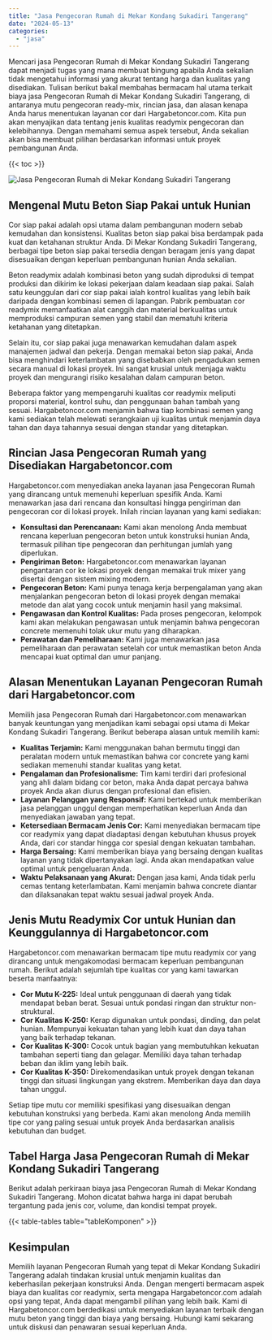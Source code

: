 ```yaml
---
title: "Jasa Pengecoran Rumah di Mekar Kondang Sukadiri Tangerang"
date: "2024-05-13"
categories: 
  - "jasa"
---
```



Mencari jasa Pengecoran Rumah di Mekar Kondang Sukadiri Tangerang dapat menjadi tugas yang mana membuat bingung apabila Anda sekalian tidak mengetahui informasi yang akurat tentang harga dan kualitas yang disediakan. Tulisan berikut bakal membahas bermacam hal utama terkait biaya jasa Pengecoran Rumah di Mekar Kondang Sukadiri Tangerang, di antaranya mutu pengecoran ready-mix, rincian jasa, dan alasan kenapa Anda harus menentukan layanan cor dari Hargabetoncor.com. Kita pun akan menyajikan data tentang jenis kualitas readymix pengecoran dan kelebihannya. Dengan memahami semua aspek tersebut, Anda sekalian akan bisa membuat pilihan berdasarkan informasi untuk proyek pembangunan Anda.

{{< toc >}}

![Jasa Pengecoran Rumah di Mekar Kondang Sukadiri Tangerang](https://hargareadymixid.github.io/hbc/readymix-hbc%20(8).png)

## Mengenal Mutu Beton Siap Pakai untuk Hunian

Cor siap pakai adalah opsi utama dalam pembangunan modern sebab kemudahan dan konsistensi. Kualitas beton siap pakai bisa berdampak pada kuat dan ketahanan struktur Anda. Di Mekar Kondang Sukadiri Tangerang, berbagai tipe beton siap pakai tersedia dengan beragam jenis yang dapat disesuaikan dengan keperluan pembangunan hunian Anda sekalian.

Beton readymix adalah kombinasi beton yang sudah diproduksi di tempat produksi dan dikirim ke lokasi pekerjaan dalam keadaan siap pakai. Salah satu keunggulan dari cor siap pakai ialah kontrol kualitas yang lebih baik daripada dengan kombinasi semen di lapangan. Pabrik pembuatan cor readymix memanfaatkan alat canggih dan material berkualitas untuk memproduksi campuran semen yang stabil dan mematuhi kriteria ketahanan yang ditetapkan.

Selain itu, cor siap pakai juga menawarkan kemudahan dalam aspek manajemen jadwal dan pekerja. Dengan memakai beton siap pakai, Anda bisa menghindari keterlambatan yang disebabkan oleh pengadukan semen secara manual di lokasi proyek. Ini sangat krusial untuk menjaga waktu proyek dan mengurangi risiko kesalahan dalam campuran beton.

Beberapa faktor yang mempengaruhi kualitas cor readymix meliputi proporsi material, kontrol suhu, dan penggunaan bahan tambah yang sesuai. Hargabetoncor.com menjamin bahwa tiap kombinasi semen yang kami sediakan telah melewati serangkaian uji kualitas untuk menjamin daya tahan dan daya tahannya sesuai dengan standar yang ditetapkan.

## Rincian Jasa Pengecoran Rumah yang Disediakan Hargabetoncor.com

Hargabetoncor.com menyediakan aneka layanan jasa Pengecoran Rumah yang dirancang untuk memenuhi keperluan spesifik Anda. Kami menawarkan jasa dari rencana dan konsultasi hingga pengiriman dan pengecoran cor di lokasi proyek. Inilah rincian layanan yang kami sediakan:

- **Konsultasi dan Perencanaan:** Kami akan menolong Anda membuat rencana keperluan pengecoran beton untuk konstruksi hunian Anda, termasuk pilihan tipe pengecoran dan perhitungan jumlah yang diperlukan.
- **Pengiriman Beton:** Hargabetoncor.com menawarkan layanan pengantaran cor ke lokasi proyek dengan memakai truk mixer yang disertai dengan sistem mixing modern.
- **Pengecoran Beton:** Kami punya tenaga kerja berpengalaman yang akan menjalankan pengecoran beton di lokasi proyek dengan memakai metode dan alat yang cocok untuk menjamin hasil yang maksimal.
- **Pengawasan dan Kontrol Kualitas:** Pada proses pengecoran, kelompok kami akan melakukan pengawasan untuk menjamin bahwa pengecoran concrete memenuhi tolak ukur mutu yang diharapkan.
- **Perawatan dan Pemeliharaan:** Kami juga menawarkan jasa pemeliharaan dan perawatan setelah cor untuk memastikan beton Anda mencapai kuat optimal dan umur panjang.

## Alasan Menentukan Layanan Pengecoran Rumah dari Hargabetoncor.com

Memilih jasa Pengecoran Rumah dari Hargabetoncor.com menawarkan banyak keuntungan yang menjadikan kami sebagai opsi utama di Mekar Kondang Sukadiri Tangerang. Berikut beberapa alasan untuk memilih kami:

- **Kualitas Terjamin:** Kami menggunakan bahan bermutu tinggi dan peralatan modern untuk memastikan bahwa cor concrete yang kami sediakan memenuhi standar kualitas yang ketat.
- **Pengalaman dan Profesionalisme:** Tim kami terdiri dari profesional yang ahli dalam bidang cor beton, maka Anda dapat percaya bahwa proyek Anda akan diurus dengan profesional dan efisien.
- **Layanan Pelanggan yang Responsif:** Kami bertekad untuk memberikan jasa pelanggan unggul dengan memperhatikan keperluan Anda dan menyediakan jawaban yang tepat.
- **Ketersediaan Bermacam Jenis Cor:** Kami menyediakan bermacam tipe cor readymix yang dapat diadaptasi dengan kebutuhan khusus proyek Anda, dari cor standar hingga cor spesial dengan kekuatan tambahan.
- **Harga Bersaing:** Kami memberikan biaya yang bersaing dengan kualitas layanan yang tidak dipertanyakan lagi. Anda akan mendapatkan value optimal untuk pengeluaran Anda.
- **Waktu Pelaksanaan yang Akurat:** Dengan jasa kami, Anda tidak perlu cemas tentang keterlambatan. Kami menjamin bahwa concrete diantar dan dilaksanakan tepat waktu sesuai jadwal proyek Anda.

## Jenis Mutu Readymix Cor untuk Hunian dan Keunggulannya di Hargabetoncor.com

Hargabetoncor.com menawarkan bermacam tipe mutu readymix cor yang dirancang untuk mengakomodasi bermacam keperluan pembangunan rumah. Berikut adalah sejumlah tipe kualitas cor yang kami tawarkan beserta manfaatnya:

- **Cor Mutu K-225:** Ideal untuk penggunaan di daerah yang tidak mendapat beban berat. Sesuai untuk pondasi ringan dan struktur non-struktural.
- **Cor Kualitas K-250:** Kerap digunakan untuk pondasi, dinding, dan pelat hunian. Mempunyai kekuatan tahan yang lebih kuat dan daya tahan yang baik terhadap tekanan.
- **Cor Kualitas K-300:** Cocok untuk bagian yang membutuhkan kekuatan tambahan seperti tiang dan gelagar. Memiliki daya tahan terhadap beban dan iklim yang lebih baik.
- **Cor Kualitas K-350:** Direkomendasikan untuk proyek dengan tekanan tinggi dan situasi lingkungan yang ekstrem. Memberikan daya dan daya tahan unggul.

Setiap tipe mutu cor memiliki spesifikasi yang disesuaikan dengan kebutuhan konstruksi yang berbeda. Kami akan menolong Anda memilih tipe cor yang paling sesuai untuk proyek Anda berdasarkan analisis kebutuhan dan budget.

## Tabel Harga Jasa Pengecoran Rumah di Mekar Kondang Sukadiri Tangerang

Berikut adalah perkiraan biaya jasa Pengecoran Rumah di Mekar Kondang Sukadiri Tangerang. Mohon dicatat bahwa harga ini dapat berubah tergantung pada jenis cor, volume, dan kondisi tempat proyek.

{{< table-tables table="tableKomponen" >}}

## Kesimpulan

Memilih layanan Pengecoran Rumah yang tepat di Mekar Kondang Sukadiri Tangerang adalah tindakan krusial untuk menjamin kualitas dan keberhasilan pekerjaan konstruksi Anda. Dengan mengerti bermacam aspek biaya dan kualitas cor readymix, serta mengapa Hargabetoncor.com adalah opsi yang tepat, Anda dapat mengambil pilihan yang lebih baik. Kami di Hargabetoncor.com berdedikasi untuk menyediakan layanan terbaik dengan mutu beton yang tinggi dan biaya yang bersaing. Hubungi kami sekarang untuk diskusi dan penawaran sesuai keperluan Anda.
